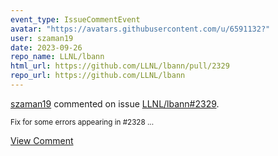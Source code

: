 ```yaml
---
event_type: IssueCommentEvent
avatar: "https://avatars.githubusercontent.com/u/6591132?"
user: szaman19
date: 2023-09-26
repo_name: LLNL/lbann
html_url: https://github.com/LLNL/lbann/pull/2329
repo_url: https://github.com/LLNL/lbann
---
```


<a href='https://github.com/szaman19' target='_blank'>szaman19</a> commented on issue <a href='https://github.com/LLNL/lbann/pull/2329' target='_blank'>LLNL/lbann#2329</a>.

<small>Fix for some errors appearing in #2328 ...</small>

<a href='https://github.com/LLNL/lbann/pull/2329' target='_blank'>View Comment</a>